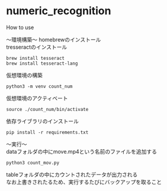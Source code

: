 # numeric_recognition


How to use


〜環境構築〜
homebrewのインストール  
tresseractのインストール  
```
brew install tesseract
brew install tesseract-lang
```

仮想環境の構築  
```
python3 -m venv count_num
```
仮想環境のアクティベート  
```
source ./count_num/bin/activate
```
依存ライブラリのインストール  
```
pip install -r requirements.txt  
```

〜実行〜  
dataフォルダの中にmove.mp4という名前のファイルを追加する  
```
python3 count_mov.py
```
tableフォルダの中にカウントされたデータが出力される  
なお上書きされたるため、実行するたびにバックアップを取ること  


